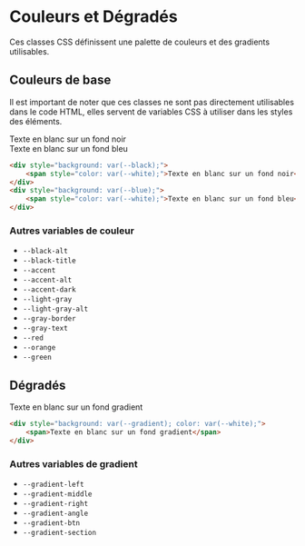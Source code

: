 # Couleurs et Dégradés

Ces classes CSS définissent une palette de couleurs et des gradients utilisables. 

## Couleurs de base

Il est important de noter que ces classes ne sont pas directement utilisables dans le code HTML, elles servent de variables CSS à utiliser dans les styles des éléments.

<div className="html-preview" style={{margin: "0", padding: "0"}}>
    <div style={{background: "var(--black)"}}>
        <span style={{color: "var(--white)"}}>Texte en blanc sur un fond noir</span>
    </div>
    <div style={{background: "var(--blue)"}}>
        <span style={{color: "var(--white)"}}>Texte en blanc sur un fond bleu</span>
    </div>
</div>

```html title="HTML"
<div style="background: var(--black);">
    <span style="color: var(--white);">Texte en blanc sur un fond noir</span>
</div>
<div style="background: var(--blue);">
    <span style="color: var(--white);">Texte en blanc sur un fond bleu</span>
</div>
```

### Autres variables de couleur

- `--black-alt`
- `--black-title`
- `--accent`
- `--accent-alt`
- `--accent-dark`
- `--light-gray`
- `--light-gray-alt`
- `--gray-border`
- `--gray-text`
- `--red`
- `--orange`
- `--green`

## Dégradés

<div className="html-preview" style={{margin: "0", padding: "0"}}>
    <div style={{background: "var(--gradient)", color: "var(--white)"}}>
        <span>Texte en blanc sur un fond gradient</span>
    </div>
</div>

```html title="HTML"
<div style="background: var(--gradient); color: var(--white);">
    <span>Texte en blanc sur un fond gradient</span>
</div>
```

### Autres variables de gradient

- `--gradient-left`
- `--gradient-middle`
- `--gradient-right`
- `--gradient-angle`
- `--gradient-btn`
- `--gradient-section`
